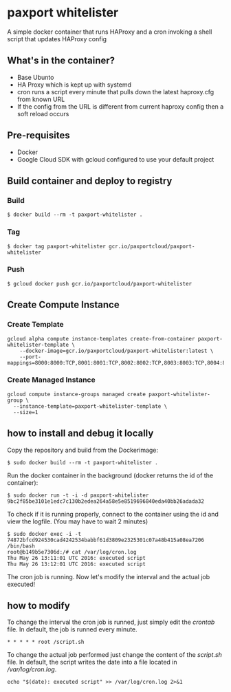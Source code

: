 # paxport whitelister
A simple docker container that runs HAProxy and a cron invoking a shell script that updates HAProxy config

## What's in the container?

* Base Ubunto
* HA Proxy which is kept up with systemd
* cron runs a script every minute that pulls down the latest haproxy.cfg from known URL
* If the config from the URL is different from current haproxy config then a soft reload occurs

## Pre-requisites

* Docker
* Google Cloud SDK with gcloud configured to use your default project

## Build container and deploy to registry

### Build
`$ docker build --rm -t paxport-whitelister . `

### Tag
`$ docker tag paxport-whitelister gcr.io/paxportcloud/paxport-whitelister `

### Push
`$ gcloud docker push gcr.io/paxportcloud/paxport-whitelister `

## Create Compute Instance

### Create Template
    gcloud alpha compute instance-templates create-from-container paxport-whitelister-template \
        --docker-image=gcr.io/paxportcloud/paxport-whitelister:latest \
        --port-mappings=8000:8000:TCP,8001:8001:TCP,8002:8002:TCP,8003:8003:TCP,8004:8004:TCP,8005:8005:TCP,8006:8006:TCP,8007:8007:TCP,8008:8008:TCP,8009:8009:TCP

### Create Managed Instance
    gcloud compute instance-groups managed create paxport-whitelister-group \
      --instance-template=paxport-whitelister-template \
      --size=1

## how to install and debug it locally
Copy the repository and build from the Dockerimage:

`$ sudo docker build --rm -t paxport-whitelister . `

Run the docker container in the background (docker returns the id of the container):

```
$ sudo docker run -t -i -d paxport-whitelister
9bc2f85be3101e1edc7c130b2edea264a58e5e8519696840eda40bb26adada32
```

To check if it is running properly, connect to the container using the id and view the logfile. (You may have to wait 2 minutes)

```
$ sudo docker exec -i -t 74872bfcd924530cad4242534babbf61d3809e2325301c07a48b415a08ea7206 /bin/bash
root@b149b5e7306d:/# cat /var/log/cron.log
Thu May 26 13:11:01 UTC 2016: executed script
Thu May 26 13:12:01 UTC 2016: executed script
```

The cron job is running. Now let's modify the interval and the actual job executed!


## how to modify
To change the interval the cron job is runned, just simply edit the *crontab* file. In default, the job is runned every minute.


`* * * * * root /script.sh`

To change the actual job performed just change the content of the *script.sh* file. In default, the script writes the date into a file located in */var/log/cron.log*.


`echo "$(date): executed script" >> /var/log/cron.log 2>&1`
